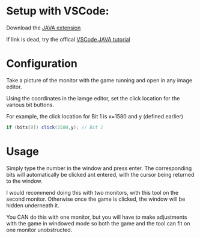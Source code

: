 # Setup with VSCode:
Download the [JAVA extension](vscode:extension/vscjava.vscode-java-pack)

If link is dead, try the offical [VSCode JAVA tutorial](https://code.visualstudio.com/docs/languages/java)


# Configuration
Take a picture of the monitor with the game running and open in any image editor.

Using the coordinates in the iamge editor, set the click location for the various bit buttons.

For example, the click location for Bit 1 is x=1580 and y (defined earlier)

```java
if (bits[0]) click(1580,y); // Bit 1
```

# Usage
Simply type the number in the window and press enter. The corresponding bits will automatically be clicked ant entered, with the cursor being returned to the window.

I would recommend doing this with two monitors, with this tool on the second monitor. Otherwise once the game is clicked, the window will be hidden underneath it.

You CAN do this with one monitor, but you will have to make adjustments with the game in windowed mode so both the game and the tool can fit on one monitor unobstructed.